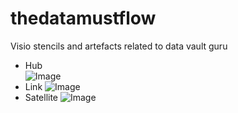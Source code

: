 # thedatamustflow
Visio stencils and artefacts related to data vault guru

* Hub<br>
![Image][1]
* Link
![Image][2]
* Satellite
![Image][3]

[1]: https://github.com/PatrickCuba/thedatamustflow/blob/master/art/RV-1HUB.png
[2]: https://github.com/PatrickCuba/thedatamustflow/blob/master/art/RV-2LINK.png
[3]: https://github.com/PatrickCuba/thedatamustflow/blob/master/art/RV-3SATELLITE.png
